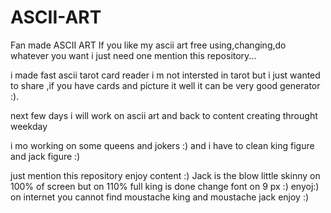 # ASCII-ART
Fan made ASCII ART
If you like my ascii art
free using,changing,do whatever you want i just need one mention this repository...


i made fast ascii tarot card reader i m not intersted in tarot but i just wanted to share ,if you have cards and picture it well it can be very good generator :).

next few days i will work on ascii art and back to content creating throught weekday

i mo working on some queens and jokers :) and i have to clean king figure and jack figure :)

just mention this repository
enjoy content :)
Jack is the blow little skinny on 100% of screen but on 110% full
king is done change font on 9 px :)
enyoj:)
on internet you cannot find moustache king and moustache jack
enjoy :)

